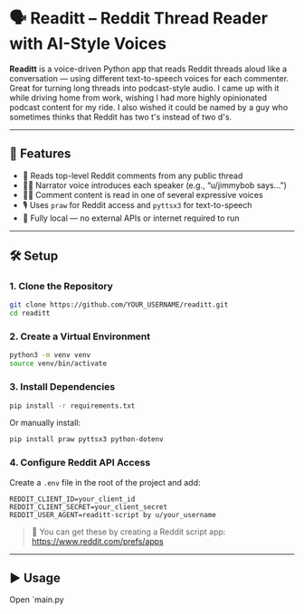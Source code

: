 # 🗣️ Readitt – Reddit Thread Reader with AI-Style Voices

**Readitt** is a voice-driven Python app that reads Reddit threads aloud like a conversation — using different text-to-speech voices for each commenter. Great for turning long threads into podcast-style audio. I came up with it while driving home from work, wishing I had more highly opinionated podcast content for my ride. I also wished it could be named by a guy who sometimes thinks that Reddit has two t's instead of two d's.

---

## 🎯 Features

- 🔁 Reads top-level Reddit comments from any public thread
- 🧑‍🏫 Narrator voice introduces each speaker (e.g., “u/jimmybob says…”)
- 🧑‍🎤 Comment content is read in one of several expressive voices
- 🎙️ Uses `praw` for Reddit access and `pyttsx3` for text-to-speech
- 🧪 Fully local — no external APIs or internet required to run

---

## 🛠️ Setup

### 1. Clone the Repository

```bash
git clone https://github.com/YOUR_USERNAME/readitt.git
cd readitt
```

### 2. Create a Virtual Environment

```bash
python3 -m venv venv
source venv/bin/activate
```

### 3. Install Dependencies

```bash
pip install -r requirements.txt
```

Or manually install:

```bash
pip install praw pyttsx3 python-dotenv
```

### 4. Configure Reddit API Access

Create a `.env` file in the root of the project and add:

```
REDDIT_CLIENT_ID=your_client_id
REDDIT_CLIENT_SECRET=your_client_secret
REDDIT_USER_AGENT=readitt-script by u/your_username
```

> 🔑 You can get these by creating a Reddit script app:  
> https://www.reddit.com/prefs/apps

---

## ▶️ Usage

Open `main.py
